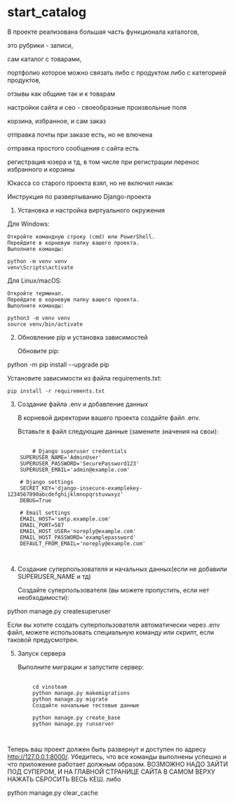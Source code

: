 # start_catalog

В проекте реализована большая часть функционала каталогов,

это рубрики - записи,

сам каталог с товарами,

портфолио которое можно связать либо с продуктом либо с категорией продуктов,

отзывы как общиие так и к товарам

настройки сайта и сео - своеобразные произвольные поля

корзина, избранное, и сам заказ

отправка почты при заказе есть, но не влючена

отправка простого сообщения с сайта есть

регистрация юзера и тд, в том числе при регистрации перенос избранного и корзины

Юкасса со старого проекта взял, но не включил никак


Инструкция по развертыванию Django-проекта
1. Установка и настройка виртуального окружения

Для Windows:

    Откройте командную строку (cmd) или PowerShell.
    Перейдите в корневую папку вашего проекта.
    Выполните команды:

    python -m venv venv
    venv\Scripts\activate

Для Linux/macOS:

    Откройте терминал.
    Перейдите в корневую папку вашего проекта.
    Выполните команды:

    python3 -m venv venv
    source venv/bin/activate

2. Обновление pip и установка зависимостей

    Обновите pip:

python -m pip install --upgrade pip

Установите зависимости из файла requirements.txt:

    pip install -r requirements.txt

3. Создание файла .env и добавление данных

    В корневой директории вашего проекта создайте файл .env.

    Вставьте в файл следующие данные (замените значения на свои):

<pre class="notranslate">
    <code>
        # Django superuser credentials
    SUPERUSER_NAME='AdminUser'
    SUPERUSER_PASSWORD='SecurePassword123'
    SUPERUSER_EMAIL='admin@example.com'
    
    # Django settings
    SECRET_KEY='django-insecure-examplekey-1234567890abcdefghijklmnopqrstuvwxyz'
    DEBUG=True
    
    # Email settings
    EMAIL_HOST='smtp.example.com'
    EMAIL_PORT=587
    EMAIL_HOST_USER='noreply@example.com'
    EMAIL_HOST_PASSWORD='examplepassword'
    DEFAULT_FROM_EMAIL='noreply@example.com'
    
    </code>
</pre>

4. Создание суперпользователя и начальных данных(если не добавили SUPERUSER_NAME и тд)

    Создайте суперпользователя (вы можете пропустить, если нет необходимости):

python manage.py createsuperuser

Если вы хотите создать суперпользователя автоматически через .env файл, можете использовать специальную команду или скрипт, если таковой предусмотрен.

5. Запуск сервера

    Выполните миграции и запустите сервер:

    
<pre class="notranslate">
    <code>
        cd vinsteam
        python manage.py makemigrations
        python manage.py migrate
        Создайте начальные тестовые данные

        python manage.py create_base
        python manage.py runserver
    
    </code>
</pre>

Теперь ваш проект должен быть развернут и доступен по адресу http://127.0.0.1:8000/. Убедитесь, что все команды выполнены успешно и что приложение работает должным образом. ВОЗМОЖНО НАДО ЗАЙТИ ПОД СУПЕРОМ, И НА ГЛАВНОЙ СТРАНИЦЕ САЙТА В САМОМ ВЕРХУ НАЖАТЬ СБРОСИТЬ ВЕСЬ КЕШ.
либо 

python manage.py clear_cache


